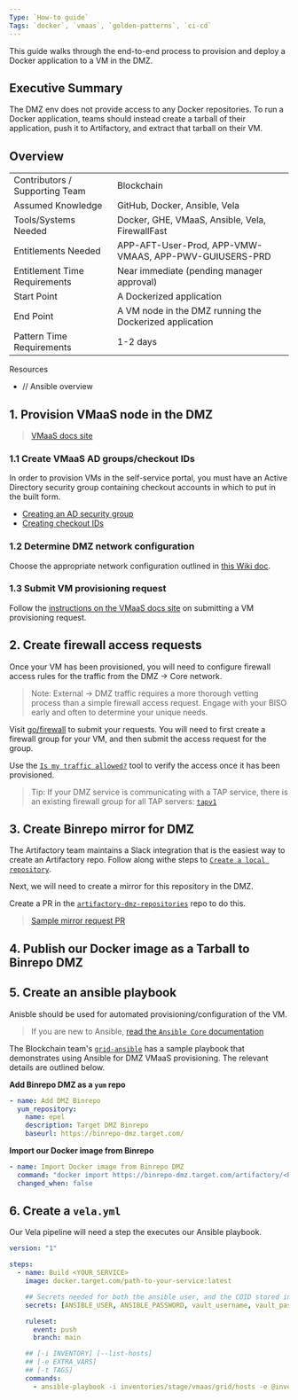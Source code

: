 ```yaml
---
Type: `How-to guide`
Tags: `docker`, `vmaas`, `golden-patterns`, `ci-cd`
---
```


This guide walks through the end-to-end process to provision and deploy a Docker application to a VM in the DMZ.

## Executive Summary

The DMZ env does not provide access to any Docker repositories. To run a Docker application, teams should instead create a tarball of their application, push it to Artifactory, and extract that tarball on their VM.

## Overview

|  |  |
| --- | --- |
| Contributors / Supporting Team | Blockchain |
| Assumed Knowledge | GitHub, Docker, Ansible, Vela |
| Tools/Systems Needed | Docker, GHE, VMaaS, Ansible, Vela, FirewallFast |
| Entitlements Needed | APP-AFT-User-Prod, APP-VMW-VMAAS, APP-PWV-GUIUSERS-PRD |
| Entitlement Time Requirements | Near immediate (pending manager approval) |
| Start Point | A Dockerized application |
| End Point | A VM node in the DMZ running the Dockerized application |
| Pattern Time Requirements | 1-2 days |

Resources

- // Ansible overview

## 1. Provision VMaaS node in the DMZ

> [VMaaS docs site](https://pages.git.target.com/vmaas/doco/)

### 1.1 Create VMaaS AD groups/checkout IDs

In order to provision VMs in the self-service portal, you must have an Active Directory security group containing checkout accounts in which to put in the built form.

- [Creating an AD security group](https://wiki.target.com/tgtwiki/index.php/Active_Directory#How_To_Create_a_new_AD_security_group_create_an_AD_group)
- [Creating checkout IDs](https://wiki.target.com/tgtwiki/index.php/Portal:Project_Team_Security_Toolkit/Access_Control_and_Identity_Management)

### 1.2 Determine DMZ network configuration

Choose the appropriate network configuration outlined in [this Wiki doc](https://wiki.target.com/tgtwiki/index.php/VMaaS_DMZ_guide).

### 1.3 Submit VM provisioning request

Follow the [instructions on the VMaaS docs site](https://pages.git.target.com/vmaas/doco/docs/where_begin/how_to_navigate/) on submitting a VM provisioning request.

## 2. Create firewall access requests

Once your VM has been provisioned, you will need to configure firewall access rules for the traffic from the DMZ -\> Core network.

> Note: External -\> DMZ traffic requires a more thorough vetting process than a simple firewall access request. Engage with your BISO early and often to determine your unique needs.

Visit [go/firewall](https://firewallfast.prod.target.com/) to submit your requests. You will need to first create a firewall group for your VM, and then submit the access request for the group.

Use the [`Is my traffic allowed?`](https://firewallfast.prod.target.com/firewall/is_my_traffic_allowed) tool to verify the access once it has been provisioned.

> Tip: If your DMZ service is communicating with a TAP service, there is an existing firewall group for all TAP servers: [`tapv1`](https://firewallfast.prod.target.com/group/view?name=tapv1)
> 

## 3. Create Binrepo mirror for DMZ 

The Artifactory team maintains a Slack integration that is the easiest way to create an Artifactory repo. Follow along withe steps to [`Create a local repository`](https://pages.git.target.com/artifactory/doc-site/02-selfservice/slack/
).

Next, we will need to create a mirror for this repository in the DMZ.

Create a PR in the [`artifactory-dmz-repositories`](https://git.target.com/chef-dmz/artifactory-dmz-repositories) repo to do this. 

> [Sample mirror request PR](https://git.target.com/chef-dmz/artifactory-dmz-repositories/pull/63)

## 4. Publish our Docker image as a Tarball to Binrepo DMZ



## 5. Create an ansible playbook

Anisble should be used for automated provisioning/configuration of the VM.

> If you are new to Ansible, [read the `Ansible Core` documentation](https://docs.ansible.com/ansible-core/devel/index.html)

The Blockchain team's [`grid-ansible`](https://git.target.com/blockchain/grid-ansible) has a sample playbook that demonstrates using Ansible for DMZ VMaaS provisioning. The relevant details are outlined below.

**Add Binrepo DMZ as a `yum` repo**
```yml
- name: Add DMZ Binrepo
  yum_repository:
    name: epel
    description: Target DMZ Binrepo
    baseurl: https://binrepo-dmz.target.com/
```

**Import our Docker image from Binrepo**
```yml
- name: Import Docker image from Binrepo DMZ
  command: "docker import https://binrepo-dmz.target.com/artifactory/<PATH-TO-YOUR-TARBALL>.tar <YOUR-IMAGE>"
  changed_when: false
```

## 6. Create a `vela.yml`

Our Vela pipeline will need a step the executes our Ansible playbook.

```yml
version: "1"

steps:
  - name: Build <YOUR_SERVICE>
    image: docker.target.com/path-to-your-service:latest

    ## Secrets needed for both the ansible user, and the COID stored in Vault
    secrets: [ANSIBLE_USER, ANSIBLE_PASSWORD, vault_username, vault_password]

    ruleset:
      event: push
      branch: main

    ## [-i INVENTORY] [--list-hosts]
    ## [-e EXTRA_VARS]
    ## [-t TAGS]
    commands:
      - ansible-playbook -i inventories/stage/vmaas/grid/hosts -e @inventories/stage/vmaas/grid/stg.yaml playbook.yml -t vmaas
```
